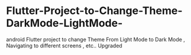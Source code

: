 # Flutter-Project-to-Change-Theme-DarkMode-LightMode-
android Flutter project to change Theme From Light Mode to Dark Mode , Navigating to different screens , etc.. Upgraded
